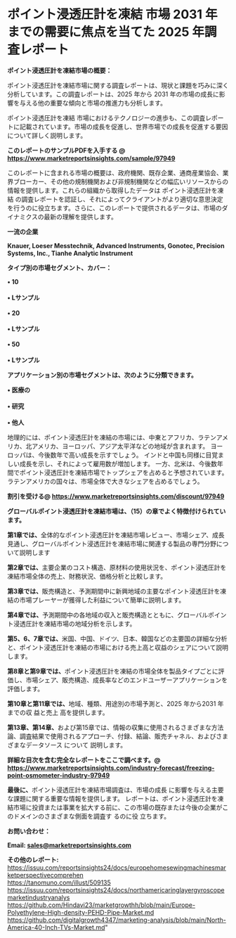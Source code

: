 # ポイント浸透圧計を凍結 市場 2031 年までの需要に焦点を当てた 2025 年調査レポート

<strong><b>ポイント浸透圧計を凍結市場の概要：</b></strong>

ポイント浸透圧計を凍結市場に関する調査レポートは、現状と課題を巧みに深く分析しています。この調査レポートは、2025 年から 2031 年の市場の成長に影響を与える他の重要な傾向と市場の推進力も分析します。

ポイント浸透圧計を凍結 市場におけるテクノロジーの進歩も、この調査レポートに記載されています。市場の成長を促進し、世界市場での成長を促進する要因について詳しく説明します。

<strong>このレポートのサンプルPDFを入手する @ <a href=https://www.marketreportsinsights.com/sample/97949>https://www.marketreportsinsights.com/sample/97949</a></strong>

このレポートに含まれる市場の概要は、政府機関、既存企業、通商産業協会、業界ブローカー、その他の規制機関および非規制機関などの幅広いリソースからの情報を提供します。これらの組織から取得したデータは ポイント浸透圧計を凍結 の調査レポートを認証し、それによってクライアントがより適切な意思決定を行うのに役立ちます。さらに、このレポートで提供されるデータは、市場のダイナミクスの最新の理解を提供します。

<strong>一流の企業</strong>

<strong><b>Knauer, Loeser Messtechnik, Advanced Instruments, Gonotec, Precision Systems, Inc., Tianhe Analytic Instrument</b></strong>

<strong><b>タイプ別の市場セグメント、カバー：</b></strong>

<strong>• 10<br><br>• Lサンプル<br><br>• 20<br><br>• Lサンプル<br><br>• 50<br><br>• Lサンプル</strong>

<strong><b>アプリケーション別の市場セグメントは、次のように分類できます。</b></strong>

<strong>• 医療の<br><br>• 研究<br><br>• 他人</strong>

 地理的には、ポイント浸透圧計を凍結の市場には、中東とアフリカ、ラテンアメリカ、北アメリカ、ヨーロッパ、アジア太平洋などの地域が含まれます。 ヨーロッパは、今後数年で高い成長を示すでしょう。 インドと中国も同様に目覚ましい成長を示し、それによって雇用数が増加します。 一方、北米は、今後数年間でポイント浸透圧計を凍結市場でトップシェアを占めると予想されています。 ラテンアメリカの国々は、市場全体で大きなシェアを占めるでしょう。

<strong>割引を受ける@ <a href=https://www.marketreportsinsights.com/discount/97949>https://www.marketreportsinsights.com/discount/97949</a></strong>

<strong><b>グローバルポイント浸透圧計を凍結市場は、（15）の章でよく特徴付けられています。</b></strong>

<strong><b>第</b></strong><strong><b>1章では、</b></strong>全体的なポイント浸透圧計を凍結市場レビュー、市場シェア、成長見通し、グローバルポイント浸透圧計を凍結市場に関連する製品の専門分野について説明します

<strong><b>第2章では、</b></strong>主要企業のコスト構造、原材料の使用状況を、ポイント浸透圧計を凍結市場全体の売上、財務状況、価格分析と比較します。

<strong><b>第3章では、</b></strong>販売構造と、予測期間中に新興地域の主要なポイント浸透圧計を凍結の市場プレーヤーが獲得した利益について簡単に説明します。

<strong><b>第4章では、</b></strong>予測期間中の各地域の収入と販売構造とともに、グローバルポイント浸透圧計を凍結市場の地域分析を示します。

<strong><b>第5、6、7章では、</b></strong>米国、中国、ドイツ、日本、韓国などの主要国の詳細な分析と、ポイント浸透圧計を凍結の市場における売上高と収益のシェアについて説明します。

<strong><b>第8章と第9章では、</b></strong>ポイント浸透圧計を凍結の市場全体を製品タイプごとに評価し、市場シェア、販売構造、成長率などのエンドユーザーアプリケーションを評価します。

<strong><b>第10章と第11章では、</b></strong>地域、種類、用途別の市場予測と、2025 年から2031 年までの収 益と売上 高を提供します。

<strong><b>第13章、第14章、</b></strong>および第15章では、情報の収集に使用されるさまざまな方法論、調査結果で使用されるアプローチ、付録、結論、販売チャネル、およびさまざまなデータソース について 説明します。

<strong>詳細な目次を含む完全なレポートをここで調べます。@ <a href=https://www.marketreportsinsights.com/industry-forecast/freezing-point-osmometer-industry-97949>https://www.marketreportsinsights.com/industry-forecast/freezing-point-osmometer-industry-97949</a></strong>

<strong><b>最後に、</b></strong>ポイント浸透圧計を凍結市場調査は、市場の成長 に影響を</a>与える主要な課題に関する重要な情報を提供します。 レポートは、ポイント浸透圧計を凍結市場に投資または事業を拡大する前に、この市場の既存または今後の企業がこのドメインのさまざまな側面を調査す るのに役 立ちます。

<strong><b>お問い合わせ：</b></strong>

<strong>Email: </strong><a href=mailto:sales@marketreportsinsights.com><strong>sales@marketreportsinsights.com</strong></a>

<strong>その他のレポート:</strong>
<br>
<a href=https://issuu.com/reportsinsights24/docs/europehomesewingmachinesmarketperspectivecomprehen>https://issuu.com/reportsinsights24/docs/europehomesewingmachinesmarketperspectivecomprehen</a>
<br>
<a href=https://tanomuno.com/illust/509135>https://tanomuno.com/illust/509135</a>
<br>
<a href=https://issuu.com/reportsinsights24/docs/northamericaringlayergyroscopemarketindustryanalys>https://issuu.com/reportsinsights24/docs/northamericaringlayergyroscopemarketindustryanalys</a>
<br>
<a href=https://github.com/Hindavi23/marketgrowthh/blob/main/Europe-Polyethylene-High-density-PEHD-Pipe-Market.md>https://github.com/Hindavi23/marketgrowthh/blob/main/Europe-Polyethylene-High-density-PEHD-Pipe-Market.md</a>
<br>
<a href=https://github.com/digitalgrowth4347/marketing-analysis/blob/main/North-America-40-Inch-TVs-Market.md>https://github.com/digitalgrowth4347/marketing-analysis/blob/main/North-America-40-Inch-TVs-Market.md</a>"
